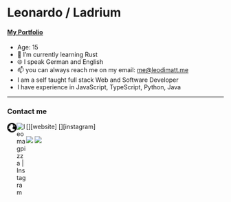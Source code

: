 # Leonardo / Ladrium

#### **[My Portfolio](https://leodimatt.me)**

- Age: 15
- 🌱 I’m currently learning Rust
- 🌐 I speak German and English
- 📫 you can always reach me on my email: me@leodimatt.me
- I am a self taught full stack Web and Software Developer
- I have experience in JavaScript, TypeScript, Python, Java
---

### Contact me
[<img align="left" alt="leodimatt.me" width="22px" src="https://raw.githubusercontent.com/iconic/open-iconic/master/svg/globe.svg" />][website]
[<img align="left" alt="leomagpizza | Instagram" width="22px" src="https://cdn.jsdelivr.net/npm/simple-icons@v3/icons/instagram.svg" />][instagram]


<img src="https://github-readme-stats.vercel.app/api?username=Ladrium&show_icons=true&hide_border=true&theme=tokyonight"/>
<img src="https://github-readme-stats.vercel.app/api/top-langs/?username=anuraghazra&layout=compact&theme=tokyonight"/>
